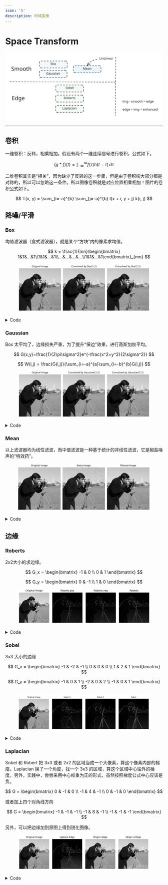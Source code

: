 ```yaml
---
icon: '5'
description: 时域变换
---
```


# Space Transform

<img src="../.gitbook/assets/file.excalidraw (2) (1) (1).svg" alt="" class="gitbook-drawing">

***

## 卷积

一维卷积：反转，相乘相加。假设有两个一维连续信号进行卷积，公式如下。

$$
(g * f)(t) = \int_{-\infty}^{\infty} f(\tau) h(t - \tau) \, d\tau
$$

二维卷积其实是“相关”，因为缺少了反转的这一步骤，但是由于卷积核大部分都是对称的，所以可以忽略这一条件。所以图像卷积就是对应位置相乘相加！图片的卷积公式如下。

$$
T(x, y) = \sum_{i=-a}^{b} \sum_{j=-a}^{b} I(x + i, y + j) k(i, j)
$$

## 降噪/平滑

### Box

均值滤波器（盒式滤波器），就是某个“方块”内的像素求均值。

$$
k  = \frac{1}{mn}\begin{bmatrix} 1&1&...&1\\1&1&...&1\\...&...&...&...\\1&1&...&1\end{bmatrix}_{mn}
$$

<figure><img src="../.gitbook/assets/image (5) (1) (1).png" alt=""><figcaption></figcaption></figure>

<details>

<summary>Code</summary>

```python
from matplotlib import pyplot as plt
from scipy.ndimage import convolve
import skimage.data as data
import numpy as np

image = data.camera().astype(np.float32)

convolved_image1 = convolve(image, np.ones((3,3))/9.0, mode='reflect')
convolved_image2 = convolve(image, np.ones((5,5))/25.0, mode='reflect')

plt.figure(figsize=(10, 5))
plt.subplot(1, 3, 1)
plt.imshow(image, cmap='gray')
plt.title('Original Image')
plt.axis('off')

plt.subplot(1, 3, 2)
plt.imshow(np.abs(convolved_image1), cmap='gray')
plt.title('Convolved by Box(3,3)')
plt.axis('off')

plt.subplot(1, 3, 3)
plt.imshow(np.abs(convolved_image2), cmap='gray')
plt.title('Convolved by Box(5,5)')
plt.axis('off')

plt.tight_layout()
plt.show()
```

</details>

### Gaussian

Box 太平均了，边缘损失严重，为了提升“保边”效果，进行高斯加权平均。

$$
G(x,y)=\frac{1}{2\pi\sigma^2}e^{-\frac{x^2+y^2}{2\sigma^2}}
$$

$$
W(i,j) = \frac{G(i,j)}{\sum_{i=-a}^{a}\sum_{i=-b}^{b}G(i,j)}
$$

<figure><img src="../.gitbook/assets/image (6) (1) (1).png" alt=""><figcaption></figcaption></figure>

<details>

<summary>Code</summary>

```python
from matplotlib import pyplot as plt
from scipy.ndimage import convolve
import skimage.data as data
import numpy as np

image = data.camera().astype(np.float32)

k1 = np.array([[1,2,1],[2,4,2],[1,2,1]])
k2 = np.array([[1, 4, 7, 4,1],
               [4,16,26,16,4],
               [7,26,41,26,7],
               [4,16,26,16,4],
               [1, 4, 7, 4,1]])

convolved_image1 = convolve(image, k1, mode='reflect')
convolved_image2 = convolve(image, k2, mode='reflect')

plt.figure(figsize=(10, 5))
plt.subplot(1, 3, 1)
plt.imshow(image, cmap='gray')
plt.title('Original Image')
plt.axis('off')

plt.subplot(1, 3, 2)
plt.imshow(np.abs(convolved_image1), cmap='gray')
plt.title('Convolved by Gaussian(3,3)')
plt.axis('off')

plt.subplot(1, 3, 3)
plt.imshow(np.abs(convolved_image2), cmap='gray')
plt.title('Convolved by Gaussian(5,5)')
plt.axis('off')

plt.tight_layout()
plt.show()
```

</details>

### Mean

以上滤波器均为线性滤波，而中值滤波是一种基于统计的非线性滤波，它是椒盐噪声的“特效药”。

<figure><img src="../.gitbook/assets/image (7) (1).png" alt=""><figcaption></figcaption></figure>

<details>

<summary>Code</summary>

```python
from matplotlib import pyplot as plt
from skimage import data, util, filters
import numpy as np

image = data.camera()

noisy_image = util.random_noise(image, mode='s&p',rng=None,clip= True)

filtered_image = filters.median(noisy_image)

plt.figure(figsize=(10, 5))
plt.subplot(1, 3, 1)
plt.imshow(image, cmap='gray')
plt.title('Original Image')
plt.axis('off')

plt.subplot(1, 3, 2)
plt.imshow(np.abs(noisy_image), cmap='gray')
plt.title('Noisy Image')
plt.axis('off')

plt.subplot(1, 3, 3)
plt.imshow(filtered_image, cmap='gray')
plt.title('Filtered Image')
plt.axis('off')

plt.tight_layout()
plt.show()
```

</details>

## 边缘

### Roberts

2x2大小的求边缘。

$$
G_x = 
\begin{bmatrix}
-1 & 0 \\
0 & 1
\end{bmatrix}
$$

$$
G_y = 
\begin{bmatrix}
0 & -1 \\
1 & 0
\end{bmatrix}
$$

<figure><img src="../.gitbook/assets/image (8) (1).png" alt=""><figcaption></figcaption></figure>

<details>

<summary>Code</summary>

```python
from skimage import data, filters
from matplotlib import pyplot as plt
import numpy as np

img = data.camera()

img_robert_pos = filters.roberts_pos_diag(img)
img_robert_neg = filters.roberts_neg_diag(img)
# ROBERTS_PD_WEIGHTS = np.array([[1, 0],
#                                [0, -1]], dtype=np.float64)
# ROBERTS_ND_WEIGHTS = np.array([[0, 1],
#                                [-1, 0]], dtype=np.float64)
img_robert = filters.roberts(img)
# out = np.sqrt(roberts_pos_diag(image, mask) ** 2 +
#                 roberts_neg_diag(image, mask) ** 2)
# out /= np.sqrt(2)

def plot(n,i,title,img):
    plt.subplot(1, n, i+1)
    plt.imshow(np.abs(img), cmap='gray')
    plt.title(title)
    plt.axis('off')

for i,(title,im) in enumerate(zip(
    ['Original Image','Roberts pos','Roberts neg','Roberts'],
    [img,img_robert_pos,img_robert_neg,img_robert])):
    plot(4,i,title,im)

plt.tight_layout()
plt.show()
```

</details>

### Sobel

3x3 大小的边缘

$$
G_x = 
\begin{bmatrix}
-1 & -2 & -1 \\
0 & 0 & 0 \\
1 & 2 & 1
\end{bmatrix}
$$

$$
G_y = 
\begin{bmatrix}
-1 & 0 & 1 \\
-2 & 0 & 2 \\
-1 & 0 & 1
\end{bmatrix}
$$

<figure><img src="../.gitbook/assets/image (9) (1).png" alt=""><figcaption></figcaption></figure>

<details>

<summary>Code</summary>

```python
from skimage import data, filters
from matplotlib import pyplot as plt
import numpy as np

img = data.camera()

img_sobel_h = filters.sobel_h(img)
img_sobel_v = filters.sobel_v(img)
# SOBEL_EDGE = np.array([1, 0, -1])
# SOBEL_SMOOTH = np.array([1, 2, 1]) / 4
# HSOBEL_WEIGHTS = SOBEL_EDGE.reshape((3, 1)) * SOBEL_SMOOTH.reshape((1, 3))
# VSOBEL_WEIGHTS = HSOBEL_WEIGHTS.T
img_sobel = filters.sobel(img)

def plot(n,i,title,img):
    plt.subplot(1, n, i+1)
    plt.imshow(np.abs(img), cmap='gray')
    plt.title(title)
    plt.axis('off')

for i,(title,im) in enumerate(zip(
    ['Original Image','Sobel H','Sobel V','Sobel'],
    [img,img_sobel_h,img_sobel_v,img_sobel])):
    plot(4,i,title,im)

plt.tight_layout()
plt.show()
```

</details>

### Laplacian

Sobel 和 Robert 把 3x3 或者 2x2 的区域当成一个大像素，算这个像素内部的梯度。Laplacian 换了一个角度，找一个 3x3 的区域，算这个区域中心往外的梯度。另外，实践中，尝尝采用中心权重为正的形式，虽然按照梯度公式中心应该是负。

$$
G = \begin{bmatrix}
0 & -1 & 0 \\
-1 & 4 & -1 \\
0 & -1 & 0
\end{bmatrix}
$$

或者加上四个对角线方向

$$
G = \begin{bmatrix}
-1 & -1 & -1 \\
-1 & 8 & -1 \\
-1 & -1 & -1
\end{bmatrix}
$$

另外，可以把边缘加到原图上得到锐化图像。

<figure><img src="../.gitbook/assets/image (12).png" alt=""><figcaption></figcaption></figure>

<details>

<summary>Code</summary>

{% code fullWidth="false" %}
```python
from skimage import data, filters
from matplotlib import pyplot as plt
import numpy as np

img = data.camera()
lap_img = filters.laplace(img)*255

def plot(n,i,title,img):
    plt.subplot(1, n, i+1)
    plt.imshow(np.abs(img), cmap='gray',vmin=0,vmax=255)
    plt.title(title)
    plt.axis('off')

for i,(title,im) in enumerate(zip(
    ['Original Image','Laplace Edge','Origin+Edge','Origin+2Edge'],
    [img,lap_img,lap_img+img,2*lap_img+img])):
    plot(4,i,title,im)

plt.tight_layout()
plt.show()
```
{% endcode %}

</details>







